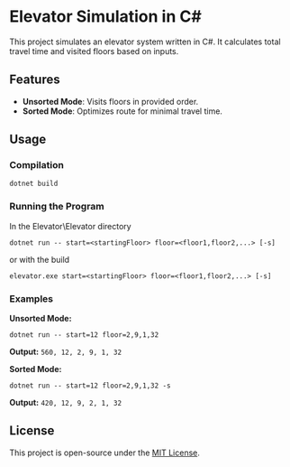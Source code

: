 # Elevator Simulation in C#

This project simulates an elevator system written in C#. It calculates total travel time and visited floors based on inputs.

## Features
- **Unsorted Mode**: Visits floors in provided order.
- **Sorted Mode**: Optimizes route for minimal travel time.

## Usage

### Compilation
```
dotnet build
```

### Running the Program
In the Elevator\Elevator directory
```
dotnet run -- start=<startingFloor> floor=<floor1,floor2,...> [-s]
```
or with the build
```
elevator.exe start=<startingFloor> floor=<floor1,floor2,...> [-s]
```
### Examples
**Unsorted Mode:**
```
dotnet run -- start=12 floor=2,9,1,32
```
**Output:** `560, 12, 2, 9, 1, 32`

**Sorted Mode:**
```
dotnet run -- start=12 floor=2,9,1,32 -s
```
**Output:** `420, 12, 9, 2, 1, 32`

## License
This project is open-source under the [MIT License](LICENSE).

